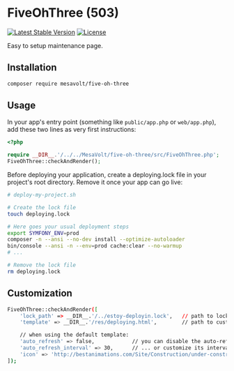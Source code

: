 # FiveOhThree (503)

[![Latest Stable Version](https://poser.pugx.org/mesavolt/five-oh-three/v/stable)](https://packagist.org/packages/mesavolt/five-oh-three)
[![License](https://poser.pugx.org/mesavolt/five-oh-three/license)](https://packagist.org/packages/mesavolt/five-oh-three)

Easy to setup maintenance page.

## Installation

```bash
composer require mesavolt/five-oh-three
```

## Usage

In your app's entry point (something like `public/app.php` or `web/app.php`),
add these two lines as very first instructions:

```php
<?php

require __DIR__.'/../../MesaVolt/five-oh-three/src/FiveOhThree.php';
FiveOhThree::checkAndRender();
```

Before deploying your application, create a deploying.lock file in your project's root
directory. Remove it once your app can go live:

```bash
# deploy-my-project.sh

# Create the lock file
touch deploying.lock

# Here goes your usual deployment steps
export SYMFONY_ENV=prod
composer -n --ansi --no-dev install --optimize-autoloader
bin/console --ansi -n --env=prod cache:clear --no-warmup
# ...

# Remove the lock file
rm deploying.lock
```

## Customization

```bash
FiveOhThree::checkAndRender([
    'lock_path' => __DIR__.'/../estoy-deployin.lock',   // path to lock file
    'template' => __DIR__.'/res/deploying.html',        // path to custom template (can either be a PHP or HTML file)

    // when using the default template:
    'auto_refresh' => false,            // you can disable the auto-refresh...
    'auto_refresh_interval' => 30,      // ... or customize its interval
    'icon' => 'http://bestanimations.com/Site/Construction/under-construction-animated-gif-8.gif',
]);
```
